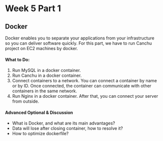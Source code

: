 # Week 5 Part 1

## Docker

Docker enables you to separate your applications from your infrastructure so you can deliver software quickly. For this part, we have to run Canchu project on EC2 machines by docker.

#### What to Do:
1. Run MySQL in a docker container.
2. Run Canchu in a docker container.
3. Connect containers to a network. You can connect a container by name or by ID. Once connected, the container can communicate with other containers in the same network.
4. Run Nginx in a docker container. After that, you can connect your server from outside.


#### Advanced Optional & Discussion
* What is Docker, and what are its main advantages?
* Data will lose after closing container, how to resolve it?
* How to optimize dockerfile?

